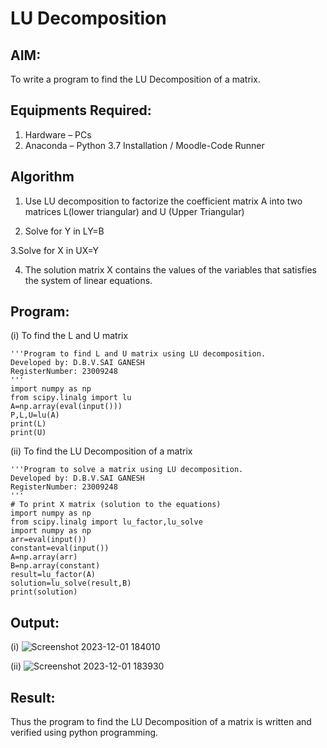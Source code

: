 # LU Decomposition 

## AIM:
To write a program to find the LU Decomposition of a matrix.

## Equipments Required:
1. Hardware – PCs
2. Anaconda – Python 3.7 Installation / Moodle-Code Runner

## Algorithm
1. Use LU decomposition to factorize the coefficient matrix A into two matrices L(lower triangular) and U (Upper Triangular)
   
2. Solve for Y in LY=B

3.Solve for X in UX=Y

4. The solution matrix X contains the values of the variables that satisfies the system of linear equations.

## Program:
(i) To find the L and U matrix
```
'''Program to find L and U matrix using LU decomposition.
Developed by: D.B.V.SAI GANESH
RegisterNumber: 23009248
'''
import numpy as np
from scipy.linalg import lu
A=np.array(eval(input()))
P,L,U=lu(A)
print(L)
print(U)
```
(ii) To find the LU Decomposition of a matrix
```
'''Program to solve a matrix using LU decomposition.
Developed by: D.B.V.SAI GANESH
RegisterNumber: 23009248
'''
# To print X matrix (solution to the equations)
import numpy as np
from scipy.linalg import lu_factor,lu_solve
import numpy as np
arr=eval(input())
constant=eval(input())
A=np.array(arr)
B=np.array(constant)
result=lu_factor(A)
solution=lu_solve(result,B)
print(solution)
```

## Output:
(i)
![Screenshot 2023-12-01 184010](https://github.com/saiganesh2006/LU-Decomposition/assets/145742342/c18f96f0-f1c6-45ed-9370-f5db4f918a4d)

(ii)
![Screenshot 2023-12-01 183930](https://github.com/saiganesh2006/LU-Decomposition/assets/145742342/a83d3b54-a16d-4fe7-bf71-38d260e2d95b)


## Result:
Thus the program to find the LU Decomposition of a matrix is written and verified using python programming.

